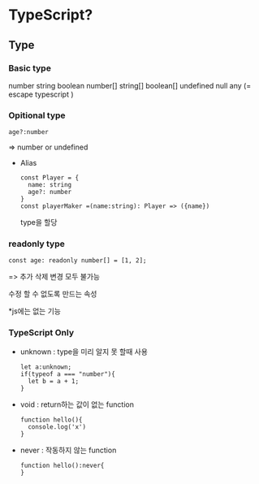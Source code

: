 # TypeScript?

## Type

### Basic type

number string boolean
number[] string[] boolean[]
undefined null
any (= escape typescript )

### Opitional type

```
age?:number
```

=> number or undefined

- Alias

  ```
  const Player = {
    name: string
    age?: number
  }
  const playerMaker =(name:string): Player => ({name})
  ```

  type을 할당

### readonly type

```
const age: readonly number[] = [1, 2];
```

=> 추가 삭제 변경 모두 불가능

수정 할 수 없도록 만드는 속성

\*js에는 없는 기능

### TypeScript Only

- unknown : type을 미리 알지 못 할때 사용

  ```
  let a:unknown;
  if(typeof a === "number"){
    let b = a + 1;
  }
  ```

- void : return하는 값이 없는 function

  ```
  function hello(){
    console.log('x')
  }
  ```

- never : 작동하지 않는 function

  ```
  function hello():never{
  }
  ```
